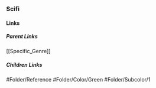 ### Scifi
#### Links
##### Parent Links
[[Specific_Genre]]
##### Children Links
#Folder/Reference
#Folder/Color/Green
#Folder/Subcolor/1
